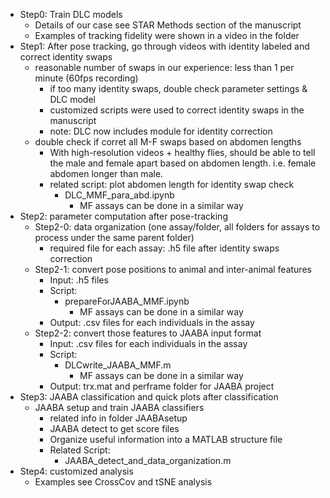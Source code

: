 - Step0: Train DLC models
  - Details of our case see STAR Methods section of the manuscript
  - Examples of tracking fidelity were shown in a video in the folder
- Step1: After pose tracking, go through videos with identity labeled and correct identity swaps
  - reasonable number of swaps in our experience: less than 1 per minute (60fps recording)
    - if too many identity swaps, double check parameter settings & DLC model
    - customized scripts were used to correct identity swaps in the manuscript
    - note: DLC now includes module for identity correction
  - double check if corret all M-F swaps based on abdomen lengths
    - With high-resolution videos + healthy flies, should be able to tell the male and female apart based on abdomen length. i.e. female abdomen longer than male.
    - related script: plot abdomen length for identity swap check
      - DLC_MMF_para_abd.ipynb 
        - MF assays can be done in a similar way
- Step2: parameter computation after pose-tracking
  - Step2-0: data organization (one assay/folder, all folders for assays to process under the same parent folder)
    - required file for each assay: .h5 file after identity swaps correction
  - Step2-1: convert pose positions to animal and inter-animal features
    - Input: .h5 files
    - Script:
      - prepareForJAABA_MMF.ipynb
        - MF assays can be done in a similar way
    - Output: .csv files for each individuals in the assay
  - Step2-2:  convert those features to JAABA input format
    - Input: .csv files for each individuals in the assay
    - Script:
      - DLCwrite_JAABA_MMF.m
        - MF assays can be done in a similar way
    - Output: trx.mat and perframe folder for JAABA project
- Step3: JAABA classification and quick plots after classification
  - JAABA setup and train JAABA classifiers
    - related info in folder JAABAsetup
    - JAABA detect to get score files 
    - Organize useful information into a MATLAB structure file
    - Related Script:
      - JAABA_detect_and_data_organization.m
- Step4: customized analysis
  - Examples see CrossCov and tSNE analysis
